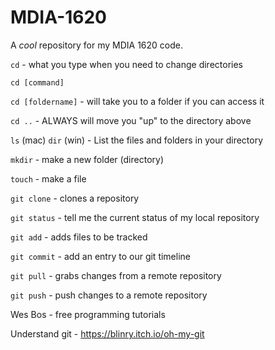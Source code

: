 # MDIA-1620
A *cool* repository for my MDIA 1620 code.

`cd` - what you type when you need to change directories

`cd [command]`

`cd [foldername]` - will take you to a folder if you can access it

`cd ..` - ALWAYS will move you "up" to the directory above

`ls` (mac) `dir` (win) - List the files and folders in your directory

`mkdir` - make a new folder (directory)

`touch` - make a file

`git clone` - clones a repository

`git status` - tell me the current status of my local repository

`git add` - adds files to be tracked

`git commit` - add an entry to our git timeline

`git pull` - grabs changes from a remote repository

`git push` - push changes to a remote repository

Wes Bos - free programming tutorials

Understand git - https://blinry.itch.io/oh-my-git
